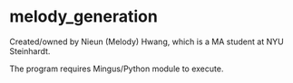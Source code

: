 # melody_generation
Created/owned by Nieun (Melody) Hwang, which is a MA student at NYU Steinhardt. 

The program requires Mingus/Python module to execute. 
